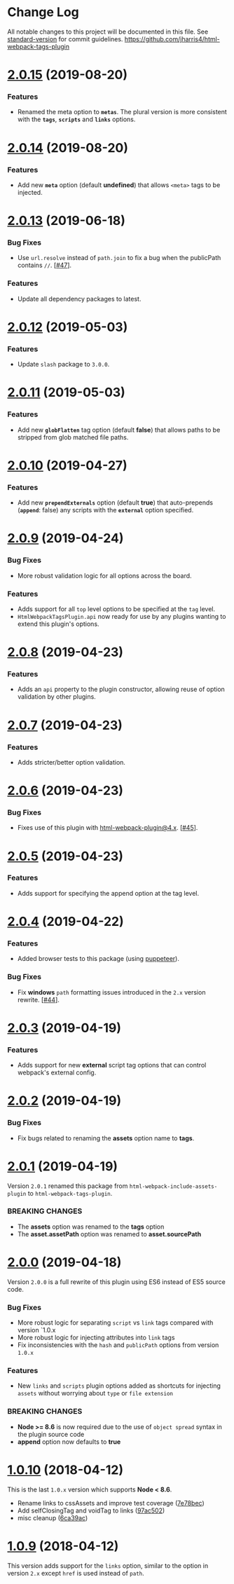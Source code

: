 # Change Log

All notable changes to this project will be documented in this file. See [standard-version](https://github.com/conventional-changelog/standard-version) for commit guidelines.
https://github.com/jharris4/html-webpack-tags-plugin

<a name="2.0.15"></a>
# [2.0.15](https://github.com/jharris4/html-webpack-tags-plugin/compare/2.0.14...2.0.15) (2019-08-20)

### Features

* Renamed the meta option to **`metas`**. The plural version is more consistent with the **`tags`**, **`scripts`** and **`links`** options.

<a name="2.0.14"></a>
# [2.0.14](https://github.com/jharris4/html-webpack-tags-plugin/compare/2.0.13...2.0.14) (2019-08-20)

### Features

* Add new **`meta`** option (default **undefined**) that allows `<meta>` tags to be injected.

<a name="2.0.13"></a>
# [2.0.13](https://github.com/jharris4/html-webpack-tags-plugin/compare/2.0.12...2.0.13) (2019-06-18)

### Bug Fixes

* Use `url.resolve` instead of `path.join` to fix a bug when the publicPath contains `//`. [[#47](https://github.com/jharris4/html-webpack-tags-plugin/issues/47)].

### Features

* Update all dependency packages to latest.

<a name="2.0.12"></a>
# [2.0.12](https://github.com/jharris4/html-webpack-tags-plugin/compare/2.0.11...2.0.12) (2019-05-03)

### Features

* Update `slash` package to `3.0.0`.

<a name="2.0.11"></a>
# [2.0.11](https://github.com/jharris4/html-webpack-tags-plugin/compare/2.0.10...2.0.11) (2019-05-03)

### Features

* Add new **`globFlatten`** tag option (default **false**) that allows paths to be stripped from glob matched file paths.

<a name="2.0.10"></a>
# [2.0.10](https://github.com/jharris4/html-webpack-tags-plugin/compare/2.0.9...2.0.10) (2019-04-27)

### Features

* Add new **`prependExternals`** option (default **true**) that auto-prepends (**`append`**: false) any scripts with the **`external`** option specified.

<a name="2.0.9"></a>
# [2.0.9](https://github.com/jharris4/html-webpack-tags-plugin/compare/2.0.8...2.0.9) (2019-04-24)

### Bug Fixes

* More robust validation logic for all options across the board.

### Features

* Adds support for all `top` level options to be specified at the `tag` level.
* `HtmlWebpackTagsPlugin.api` now ready for use by any plugins wanting to extend this plugin's options.

<a name="2.0.8"></a>
# [2.0.8](https://github.com/jharris4/html-webpack-tags-plugin/compare/2.0.7...2.0.8) (2019-04-23)

### Features

* Adds an `api` property to the plugin constructor, allowing reuse of option validation by other plugins.

<a name="2.0.7"></a>
# [2.0.7](https://github.com/jharris4/html-webpack-tags-plugin/compare/2.0.6...2.0.7) (2019-04-23)

### Features

* Adds stricter/better option validation.

<a name="2.0.6"></a>
# [2.0.6](https://github.com/jharris4/html-webpack-tags-plugin/compare/2.0.5...2.0.6) (2019-04-23)

### Bug Fixes

* Fixes use of this plugin with [html-webpack-plugin@4.x](https://github.com/jantimon/html-webpack-plugin). [[#45](https://github.com/jharris4/html-webpack-tags-plugin/issues/45)].

<a name="2.0.5"></a>
# [2.0.5](https://github.com/jharris4/html-webpack-tags-plugin/compare/2.0.4...2.0.5) (2019-04-23)

### Features

* Adds support for specifying the append option at the tag level.

<a name="2.0.4"></a>
# [2.0.4](https://github.com/jharris4/html-webpack-tags-plugin/compare/2.0.3...2.0.4) (2019-04-22)

### Features

* Added browser tests to this package (using [puppeteer](https://github.com/GoogleChrome/puppeteer)).

### Bug Fixes

* Fix **windows** `path` formatting issues introduced in the `2.x` version rewrite. [[#44](https://github.com/jharris4/html-webpack-tags-plugin/issues/44)].

<a name="2.0.3"></a>
# [2.0.3](https://github.com/jharris4/html-webpack-tags-plugin/compare/2.0.2...2.0.3) (2019-04-19)

### Features

* Adds support for new **external** script tag options that can control webpack's external config.

<a name="2.0.2"></a>
# [2.0.2](https://github.com/jharris4/html-webpack-tags-plugin/compare/2.0.1...2.0.2) (2019-04-19)

### Bug Fixes

* Fix bugs related to renaming the **assets** option name to **tags**.

<a name="2.0.1"></a>
# [2.0.1](https://github.com/jharris4/html-webpack-tags-plugin/compare/2.0.0...2.0.1) (2019-04-19)

Version `2.0.1` renamed this package from `html-webpack-include-assets-plugin` to `html-webpack-tags-plugin`.

### BREAKING CHANGES

* The **assets** option was renamed to the **tags** option
* The **asset.assetPath** option was renamed to **asset.sourcePath**

<a name="2.0.0"></a>
# [2.0.0](https://github.com/jharris4/html-webpack-tags-plugin/compare/1.0.10...2.0.0) (2019-04-18)

Version `2.0.0` is a full rewrite of this plugin using ES6 instead of ES5 source code.

### Bug Fixes

* More robust logic for separating `script` vs `link` tags compared with version `1.0.x
* More robust logic for injecting attributes into `link` tags
* Fix inconsistencies with the `hash` and `publicPath` options from version `1.0.x`


### Features

* New `links` and `scripts` plugin options added as shortcuts for injecting `assets` without worrying about `type` or `file extension`


### BREAKING CHANGES

* **Node >= 8.6** is now required due to the use of `object spread` syntax in the plugin source code
* **append** option now defaults to **true**


<a name="1.0.10"></a>
# [1.0.10](https://github.com/jharris4/html-webpack-tags-plugin/compare/1.0.9...1.0.10) (2018-04-12)

This is the last `1.0.x` version which supports **Node < 8.6**.

* Rename links to cssAssets and improve test coverage ([7e78bec](https://github.com/jharris4/html-webpack-tags-plugin/commit/7e78bec))
* Add selfClosingTag and voidTag to links ([97ac502](https://github.com/jharris4/html-webpack-tags-plugin/commit/97ac502))
* misc cleanup ([6ca39ac](https://github.com/jharris4/html-webpack-tags-plugin/commit/6ca39ac))

<a name="1.0.9"></a>
# [1.0.9](https://github.com/jharris4/html-webpack-tags-plugin/compare/1.0.8...1.0.9) (2018-04-12)

This version adds support for the `links` option, similar to the option in version `2.x` except `href` is used instead of `path`.
